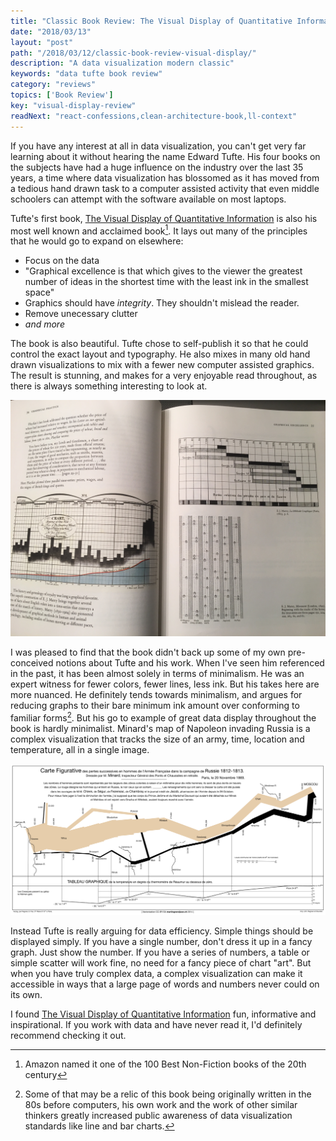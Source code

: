 ```yaml
---
title: "Classic Book Review: The Visual Display of Quantitative Information"
date: "2018/03/13"
layout: "post"
path: "/2018/03/12/classic-book-review-visual-display/"
description: "A data visualization modern classic"
keywords: "data tufte book review"
category: "reviews"
topics: ['Book Review']
key: "visual-display-review"
readNext: "react-confessions,clean-architecture-book,ll-context"
---
```


If you have any interest at all in data visualization, you can't get very far learning about it without hearing the name Edward Tufte.  His four books on the subjects have had a huge influence on the industry over the last 35 years, a time where data visualization has blossomed as it has moved from a tedious hand drawn task to a computer assisted activity that even middle schoolers can attempt with the software available on most laptops.

Tufte's first book, [The Visual Display of Quantitative Information](http://amzn.to/2H6EB2f) is also his most well known and acclaimed book[^1].  It lays out many of the principles that he would go to expand on elsewhere:

- Focus on the data
- "Graphical excellence is that which gives to the viewer the greatest number of ideas in the shortest time with the least ink in the smallest space"
- Graphics should have *integrity*.  They shouldn't mislead the reader.
- Remove unecessary clutter
- *and more*

The book is also beautiful.  Tufte chose to self-publish it so that he could control the exact layout and typography.  He also mixes in many old hand drawn visualizations to mix with a fewer new computer assisted graphics.  The result is stunning, and makes for a very enjoyable read throughout, as there is always something interesting to look at.  

![A typical page](typical_page.jpg)

I was pleased to find that the book didn't back up some of my own pre-conceived notions about Tufte and his work.  When I've seen him referenced in the past, it has been almost solely in terms of minimalism.  He was an expert witness for fewer colors, fewer lines, less ink.  But his takes here are more nuanced.  He definitely tends towards minimalism, and argues for reducing graphs to their bare minimum ink amount over conforming to familiar forms[^2].  But his go to example of great data display throughout the book is hardly minimalist.  Minard's map of Napoleon invading Russia is a complex visualization that tracks the size of an army, time, location and temperature, all in a single image.

![Minards Map of Napoleon Invading Russia](minards-map.png)

Instead Tufte is really arguing for data efficiency.  Simple things should be displayed simply.  If you have a single number, don't dress it up in a fancy graph.  Just show the number.  If you have a series of numbers, a table or simple scatter will work fine, no need for a fancy piece of chart "art".  But when you have truly complex data, a complex visualization can make it accessible in ways that a large page of words and numbers never could on its own.

I found [The Visual Display of Quantitative Information](http://amzn.to/2H6EB2f) fun, informative and inspirational.  If you work with data and have never read it, I'd definitely recommend checking it out.

[^1]: Amazon named it one of the 100 Best Non-Fiction books of the 20th century
[^2]: Some of that may be a relic of this book being originally written in the 80s before computers, his own work and the work of other similar thinkers greatly increased public awareness of data visualization standards like line and bar charts.
